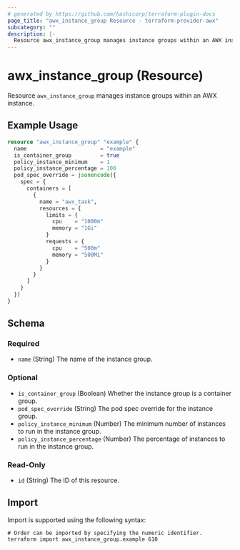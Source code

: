 ```yaml
---
# generated by https://github.com/hashicorp/terraform-plugin-docs
page_title: "awx_instance_group Resource - terraform-provider-awx"
subcategory: ""
description: |-
  Resource awx_instance_group manages instance groups within an AWX instance.
---
```


# awx_instance_group (Resource)

Resource `awx_instance_group` manages instance groups within an AWX instance.

## Example Usage

```terraform
resource "awx_instance_group" "example" {
  name                       = "example"
  is_container_group         = true
  policy_instance_minimum    = 1
  policy_instance_percentage = 100
  pod_spec_override = jsonencode({
    spec = {
      containers = [
        {
          name = "awx_task",
          resources = {
            limits = {
              cpu    = "1000m"
              memory = "1Gi"
            }
            requests = {
              cpu    = "500m"
              memory = "500Mi"
            }
          }
        }
      ]
    }
  })
}
```

<!-- schema generated by tfplugindocs -->
## Schema

### Required

- `name` (String) The name of the instance group.

### Optional

- `is_container_group` (Boolean) Whether the instance group is a container group.
- `pod_spec_override` (String) The pod spec override for the instance group.
- `policy_instance_minimum` (Number) The minimum number of instances to run in the instance group.
- `policy_instance_percentage` (Number) The percentage of instances to run in the instance group.

### Read-Only

- `id` (String) The ID of this resource.

## Import

Import is supported using the following syntax:

```shell
# Order can be imported by specifying the numeric identifier.
terraform import awx_instance_group.example 610
```
